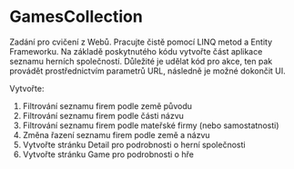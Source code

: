 # GamesCollection

Zadání pro cvičení z Webů. Pracujte čistě pomocí LINQ metod a Entity Frameworku. Na základě poskytnutého kódu vytvořte část aplikace seznamu herních společností.
Důležité je udělat kód pro akce, ten pak provádět prostřednictvím parametrů URL, následně je možné dokončit UI.

Vytvořte:
1. Filtrování seznamu firem podle země původu
1. Filtrování seznamu firem podle části názvu
1. Filtrování seznamu firem podle mateřské firmy (nebo samostatnosti)
1. Změna řazení seznamu firem podle země a názvu
1. Vytvořte stránku Detail pro podrobnosti o herní společnosti
1. Vytvořte stránku Game pro podrobnosti o hře
